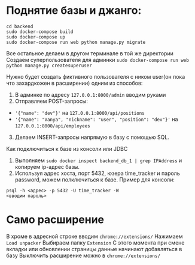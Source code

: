 # Поднятие базы и джанго:
```
cd backend
sudo docker-compose build
sudo docker-compose up
sudo docker-compose run web python manage.py migrate
```
Все остальное делаем в другом терминале в той же директории
Создаем суперпользователя для админки
`sudo docker-compose run web python manage.py createsuperuser`

Нужно будет создать фиктивного пользователя с ником user(он пока что захардкожен в расширении) одним из способов:
1) В админке по адресу `127.0.0.1:8000/admin` вводим руками
2) Отправляем POST-запросы: 
* `'{"name": "dev"}'` на `127.0.0.1:8000/api/positions`
* `'{"name": "Vanya", "nickname": "user", "position": "dev"}'` на `127.0.0.1:8000/api/employees`
3) Делаем INSERT-запросы напрямую в базу с помощью SQL.

Как подключиться к базе из консоли или JDBC
1) Выполняем `sudo docker inspect backend_db_1 | grep IPAddress` и копируем ip-адрес базы.
2) Используя адрес хоста, порт 5432, юзера time_tracker и пароль password, можем полключиться к базе. 
Пример для консоли: 
```
psql -h <адрес> -p 5432 -U time_tracker -W
<вводим пароль>
```
# Само расширение
В хроме в адресной строке вводим `chrome://extensions/`
Нажимаем `Load unpacker`
Выбираем папку `Extension`
С этого момента при смене вкладки или обновлении страницы данные начинают добавляться в базу
Выключить расширение можно в `chrome://extensions/`
